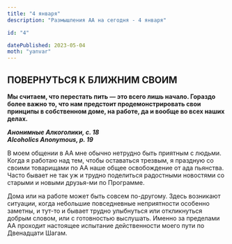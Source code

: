 ```yaml
---
title: "4 января"
description: "Размышления АА на сегодня - 4 января"

id: "4"

datePublished: 2023-05-04
moth: "yanvar"
---
```


## ПОВЕРНУТЬСЯ К БЛИЖНИМ СВОИМ

**Мы считаем, что перестать пить — это всего лишь начало. Гораздо более важно
то, что нам предстоит продемонстрировать свои принципы в собственном доме, на
работе, да и вообще во всех наших делах.**

**_Анонимные Алкоголики, с. 18  
Alcoholics Anonymous, p. 19_**

В моем общении в АА мне обычно нетрудно быть приятным с людьми. Когда я
работаю над тем, чтобы оставаться трезвым, я праздную со своими товарищами по
АА наше общее освобождение от ада пьянства. Часто бывает не так уж и трудно
поделиться радостными новостями со старыми и новыми друзья-ми по Программе.

Дома или на работе может быть совсем по-другому. Здесь возникают ситуации,
когда небольшие повседневные неприятности особенно заметны, и тут-то и бывает
трудно улыбнуться или откликнуться добрым словом, или с готовностью выслушать.
Именно за пределами АА проходит настоящее испытание действенности моего пути
по Двенадцати Шагам.
